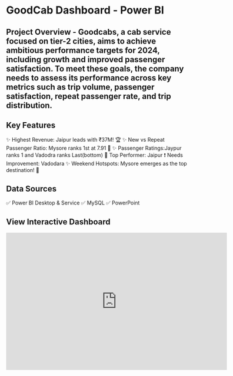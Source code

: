 # GoodCab Dashboard - Power BI

## Project Overview - Goodcabs, a cab service focused on tier-2 cities, aims to achieve ambitious performance targets for 2024, including growth and improved passenger satisfaction. To meet these goals, the company needs to assess its performance across key metrics such as trip volume, passenger satisfaction, repeat passenger rate, and trip distribution.


## Key Features
✨ Highest Revenue: Jaipur leads with ₹37M! 🏆
✨ New vs Repeat Passenger Ratio: Mysore ranks 1st at 7.91 🙌
✨ Passenger Ratings:Jaypur ranks 1 and Vadodra ranks Last(bottom)
🥇 Top Performer: Jaipur
❗ Needs Improvement: Vadodara
✨ Weekend Hotspots: Mysore emerges as the top destination! 🌆

## Data Sources
✅ Power BI Desktop & Service
✅ MySQL
✅ PowerPoint

## View Interactive Dashboard
<iframe title="transportation project 13 FINAL" width="600" height="373.5" src="https://app.powerbi.com/view?r=eyJrIjoiYmY5Yzc1NGUtY2M3MC00NzYwLTk2MWYtMjVhMmVkYzNkNTc1IiwidCI6IjVjMGNmMWQwLTZhNjItNGY4Ny1iYWI2LWEwZGE1MmYwZTNmZiJ9" frameborder="0" allowFullScreen="true"></iframe>

